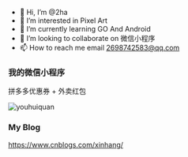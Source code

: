 - 👋 Hi, I’m @2ha
- 👀 I’m interested in Pixel Art
- 🌱 I’m currently learning GO And Android
- 💞️ I’m looking to collaborate on 微信小程序
- 📫 How to reach me email 2698742583@qq.com

### 我的微信小程序

拼多多优惠券 + 外卖红包

![youhuiquan](https://user-images.githubusercontent.com/30513580/118238804-9ff61f00-b4cb-11eb-9aba-5bc90d4ef421.jpg)

### My Blog

https://www.cnblogs.com/xinhang/
<!---
2ha/2ha is a ✨ special ✨ repository because its `README.md` (this file) appears on your GitHub profile.
You can click the Preview link to take a look at your changes.
--->
